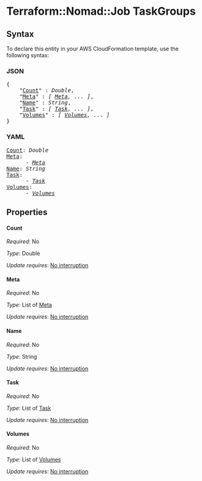 # Terraform::Nomad::Job TaskGroups

## Syntax

To declare this entity in your AWS CloudFormation template, use the following syntax:

### JSON

<pre>
{
    "<a href="#count" title="Count">Count</a>" : <i>Double</i>,
    "<a href="#meta" title="Meta">Meta</a>" : <i>[ <a href="taskgroups-meta.md">Meta</a>, ... ]</i>,
    "<a href="#name" title="Name">Name</a>" : <i>String</i>,
    "<a href="#task" title="Task">Task</a>" : <i>[ <a href="taskgroups-task.md">Task</a>, ... ]</i>,
    "<a href="#volumes" title="Volumes">Volumes</a>" : <i>[ <a href="taskgroups-volumes.md">Volumes</a>, ... ]</i>
}
</pre>

### YAML

<pre>
<a href="#count" title="Count">Count</a>: <i>Double</i>
<a href="#meta" title="Meta">Meta</a>: <i>
      - <a href="taskgroups-meta.md">Meta</a></i>
<a href="#name" title="Name">Name</a>: <i>String</i>
<a href="#task" title="Task">Task</a>: <i>
      - <a href="taskgroups-task.md">Task</a></i>
<a href="#volumes" title="Volumes">Volumes</a>: <i>
      - <a href="taskgroups-volumes.md">Volumes</a></i>
</pre>

## Properties

#### Count

_Required_: No

_Type_: Double

_Update requires_: [No interruption](https://docs.aws.amazon.com/AWSCloudFormation/latest/UserGuide/using-cfn-updating-stacks-update-behaviors.html#update-no-interrupt)

#### Meta

_Required_: No

_Type_: List of <a href="taskgroups-meta.md">Meta</a>

_Update requires_: [No interruption](https://docs.aws.amazon.com/AWSCloudFormation/latest/UserGuide/using-cfn-updating-stacks-update-behaviors.html#update-no-interrupt)

#### Name

_Required_: No

_Type_: String

_Update requires_: [No interruption](https://docs.aws.amazon.com/AWSCloudFormation/latest/UserGuide/using-cfn-updating-stacks-update-behaviors.html#update-no-interrupt)

#### Task

_Required_: No

_Type_: List of <a href="taskgroups-task.md">Task</a>

_Update requires_: [No interruption](https://docs.aws.amazon.com/AWSCloudFormation/latest/UserGuide/using-cfn-updating-stacks-update-behaviors.html#update-no-interrupt)

#### Volumes

_Required_: No

_Type_: List of <a href="taskgroups-volumes.md">Volumes</a>

_Update requires_: [No interruption](https://docs.aws.amazon.com/AWSCloudFormation/latest/UserGuide/using-cfn-updating-stacks-update-behaviors.html#update-no-interrupt)

